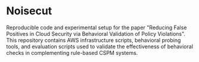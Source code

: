 # Noisecut
Reproducible code and experimental setup for the paper "Reducing False Positives in Cloud Security via Behavioral Validation of Policy Violations". This repository contains AWS infrastructure scripts, behavioral probing tools, and evaluation scripts used to validate the effectiveness of behavioral checks in complementing rule-based CSPM systems.
